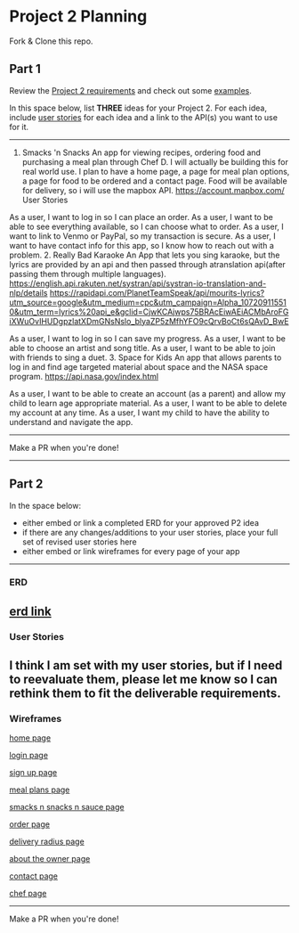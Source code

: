 # Project 2 Planning

Fork & Clone this repo.

## Part 1

Review the [Project 2 requirements](https://tmdarneille.gitbook.io/sei-ga-sea/11-projects/project-2#project-feedback-evaluation) and check out some [examples](https://www.google.com/url?q=https://tmdarneille.gitbook.io/sei-ga-sea/11-projects/past-projects/project2&sa=D&source=calendar&ust=1597596784944000&usg=AOvVaw1ihTzKFunxKsL2f6sIYdlC).

In this space below, list **THREE** ideas for your Project 2. For each idea, include [user stories](https://revelry.co/user-stories-that-dont-suck/) for each idea and a link to the API(s) you want to use for it.

--------------------------------------------------------
1. Smacks 'n Snacks
An app for viewing recipes, ordering food and purchasing a meal plan through Chef D. I will actually be building this for real world use. I plan to have a home page, a page for meal plan options, a page for food to be ordered and a contact page. Food will be available for delivery, so i will use the mapbox API. https://account.mapbox.com/
User Stories

As a user, I want to log in so I can place an order.
As a user, I want to be able to see everything available, so I can choose what to order.
As a user, I want to link to Venmo or PayPal, so my transaction is secure.
As a user, I want to have contact info for this app, so I know how to reach out with a problem.
2. Really Bad Karaoke
An App that lets you sing karaoke, but the lyrics are provided by an api and then passed through atranslation api(after passing them through multiple languages).
https://english.api.rakuten.net/systran/api/systran-io-translation-and-nlp/details
https://rapidapi.com/PlanetTeamSpeak/api/mourits-lyrics?utm_source=google&utm_medium=cpc&utm_campaign=Alpha_107209115510&utm_term=lyrics%20api_e&gclid=CjwKCAjwps75BRAcEiwAEiACMbAroFGiXWuOvIHUDgpzlatXDmGNsNslo_blyaZP5zMfhYFO9cQrvBoCt6sQAvD_BwE


As a user, I want to log in so I can save my progress.
As a user, I want to be able to choose an artist and song title.
As a user, I want to be able to join with friends to sing a duet.
3. Space for Kids
An app that allows parents to log in and find age targeted material about space and the NASA space program. 
https://api.nasa.gov/index.html

As a user, I want to be able to create an account (as a parent) and allow my child to learn age appropriate material.
As a user, I want to be able to delete my account at any time.
As a user, I want my child to have the ability to understand and navigate the app.

---------------------------------------------------------

Make a PR when you're done!

---

## Part 2

In the space below:
* either embed or link a completed ERD for your approved P2 idea
* if there are any changes/additions to your user stories, place your full set of revised user stories here
* either embed or link wireframes for every page of your app

----------------------------------------------------------
### ERD

[erd link](https://whimsical.com/3mzA7KX5TGNwZ92ugFqj4q)
----------------------------------------------------------
### User Stories
I think I am set with my user stories, but if I need to reevaluate them, please let me know so I can rethink them to fit the deliverable requirements.
----------------------------------------------------------
### Wireframes
[home page](https://whimsical.com/CZmFqE2LgYxz4F5AWktdLn)

[login page](https://whimsical.com/AQLA7GQxiNsnkV7bL6JBMw)

[sign up page](https://whimsical.com/7ro8WxQHpS5XcanPtx4x7h)

[meal plans page](https://whimsical.com/DRz74Prxtz2dRQtjwv76sn)

[smacks n snacks n sauce page](https://whimsical.com/ShWtnTcj2xwRnoRRvQZ2eC)

[order page](https://whimsical.com/8NWwSQVz6uxoebUbrquVjL)

[delivery radius page](https://whimsical.com/JqbNBu2j2WrhNRKwaJEZLT)

[about the owner page](https://whimsical.com/ERj7RirDByriiRfmJLFzi9)

[contact page](https://whimsical.com/FoZL4tx9rkJ6k2DJRZAsjQ)

[chef page](https://whimsical.com/RytJgXNeXXw53iWs1hjA5B)

----------------------------------------------------------

Make a PR when you're done!
